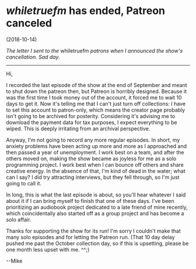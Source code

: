 # *whiletruefm* has ended, Patreon canceled

(2018-10-14)

*The letter I sent to the* whiletruefm *patrons when I announced the show's cancellation. Sad day.*

-----

Hi,

I recorded the last episode of the show at the end of September and meant to shut down the patreon then, but Patreon is horribly designed. Because it was the first time I took money out of the account, it forced me to wait 10 days to get it. Now it's telling me that I can't just turn off collections: I have to set this account to patron-only, which means the creator page probably isn't going to be archived for posterity. Considering it's advising me to download the payment data for tax purposes, I expect everything to be wiped. This is deeply irritating from an archival perspective.

Anyway, I'm not going to record any more regular episodes. In short, my anxiety problems have been acting up more and more as I approached and then passed a year of unemployment. I work best on a team, and after the others moved on, making the show became as joyless for me as a solo programming project. I work best when I can bounce off others and share creative energy. In the absence of that, I'm kind of dead in the water; what can I say? I did try attracting interviews, but they fell through, so I'm just going to call it.

In long, this is what the last episode is about, so you'll hear whatever I said about it if I can bring myself to finish that one of these days. I've been prioritizing an audiobook project dedicated to a late friend of mine recently, which coincidentally also started off as a group project and has become a solo affair.

Thanks for supporting the show for its run! I'm sorry I couldn't make that many solo episodes and for letting the Patreon run. (That 10 day delay pushed me past the October collection day, so if this is upsetting, please be one month less upset with me. ^^;)

--Mike
